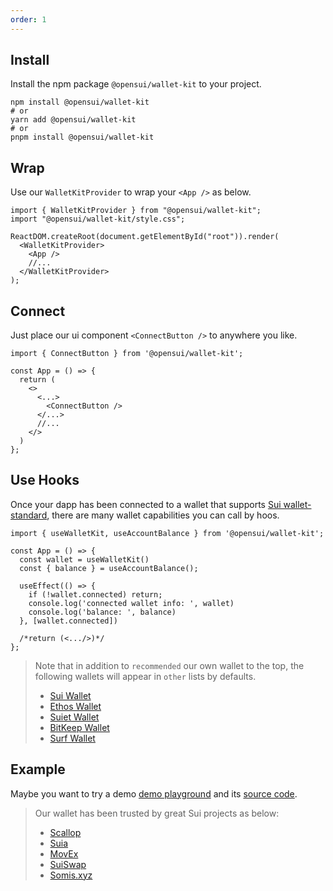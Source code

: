 ```yaml
---
order: 1
---
```


## Install

Install the npm package `@opensui/wallet-kit` to your project.

```shell
npm install @opensui/wallet-kit
# or
yarn add @opensui/wallet-kit
# or
pnpm install @opensui/wallet-kit
```

## Wrap

Use our `WalletKitProvider` to wrap your `<App />` as below.

```
import { WalletKitProvider } from "@opensui/wallet-kit";
import "@opensui/wallet-kit/style.css";

ReactDOM.createRoot(document.getElementById("root")).render(
  <WalletKitProvider>
    <App />
    //...
  </WalletKitProvider>
);
```

## Connect

Just place our ui component `<ConnectButton />` to anywhere you like.

```
import { ConnectButton } from '@opensui/wallet-kit';

const App = () => {
  return (
    <>
      <...>
        <ConnectButton />
      </...>
      //...
    </>
  )
};
```

## Use Hooks

Once your dapp has been connected to a wallet that supports [Sui wallet-standard](https://github.com/MystenLabs/sui/tree/main/sdk/wallet-adapter/packages/wallet-standard),
there are many wallet capabilities you can call by hoos.

```
import { useWalletKit, useAccountBalance } from '@opensui/wallet-kit';

const App = () => {
  const wallet = useWalletKit()
  const { balance } = useAccountBalance();

  useEffect(() => {
    if (!wallet.connected) return;
    console.log('connected wallet info: ', wallet)
    console.log('balance: ', balance)
  }, [wallet.connected])

  /*return (<.../>)*/
};
```

> Note that in addition to `recommended` our own wallet to the top, the following wallets will appear in `other` lists by defaults.
> - [Sui Wallet](https://chrome.google.com/webstore/detail/sui-wallet/opcgpfmipidbgpenhmajoajpbobppdil)
> - [Ethos Wallet](https://chrome.google.com/webstore/detail/ethos-sui-wallet/mcbigmjiafegjnnogedioegffbooigli)
> - [Suiet Wallet](https://chrome.google.com/webstore/detail/ethos-sui-wallet/mcbigmjiafegjnnogedioegffbooigli)
> - [BitKeep Wallet](https://chrome.google.com/webstore/detail/bitkeep-crypto-nft-wallet/jiidiaalihmmhddjgbnbgdfflelocpak)
> - [Surf Wallet](https://chrome.google.com/webstore/detail/surf-sui-wallet/emeeapjkbcbpbpgaagfchmcgglmebnen)


## Example

Maybe you want to try a demo [demo playground](https://master.d1sepqty4ktlu4.amplifyapp.com/) and its [source code](https://github.com/opensuiwallet/wallet-kit/tree/master/playground).

> Our wallet has been trusted by great Sui projects as below:
> - [Scallop](https://scallop.io/)
> - [Suia](https://suia.io)
> - [MovEx](https://www.movex.exchange/)
> - [SuiSwap](https://suiswap.app/)
> - [Somis.xyz](https://somis.xyz/)

